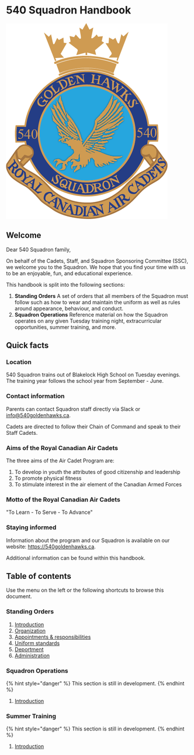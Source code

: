 # 540 Squadron Handbook



![](.gitbook/assets/540-crest-beveled.png)

## Welcome

Dear 540 Squadron family, 

On behalf of the Cadets, Staff, and Squadron Sponsoring Committee \(SSC\), we welcome you to the Squadron. We hope that you find your time with us to be an enjoyable, fun, and educational experience.

This handbook is split into the following sections:

1. **Standing Orders** A set of orders that all members of the Squadron must follow such as how to wear and maintain the uniform as well as rules around appearance, behaviour, and conduct.
2. **Squadron Operations** Reference material on how the Squadron operates on any given Tuesday training night, extracurricular opportunities, summer training, and more.

## Quick facts

### Location

540 Squadron trains out of Blakelock High School on Tuesday evenings. The training year follows the school year from September - June.

### Contact information

Parents can contact Squadron staff directly via Slack or info@540goldenhawks.ca.

Cadets are directed to follow their Chain of Command and speak to their Staff Cadets.

### Aims of the Royal Canadian Air Cadets

The three aims of the Air Cadet Program are:

1. To develop in youth the attributes of good citizenship and leadership
2. To promote physical fitness
3. To stimulate interest in the air element of the Canadian Armed Forces

### Motto of the Royal Canadian Air Cadets

"To Learn - To Serve - To Advance"

### Staying informed

Information about the program and our Squadron is available on our website: https://540goldenhawks.ca. 

Additional information can be found within this handbook.

## Table of contents

Use the menu on the left or the following shortcuts to browse this document.

### Standing Orders

1. [Introduction](standing-orders/introduction.md)
2. [Organization](standing-orders/organization/)
3. [Appointments & responsibilities](standing-orders/appointments-and-responsibilities/)
4. [Uniform standards](standing-orders/uniform-standards/)
5. [Deportment](standing-orders/deportment/)
6. [Administration](standing-orders/administration/)

### Squadron Operations

{% hint style="danger" %}
This section is still in development.
{% endhint %}

1. [Introduction](squadron-operations/introduction.md)

### Summer Training

{% hint style="danger" %}
This section is still in development.
{% endhint %}

1. [Introduction](squadron-operations/summer-training/)

